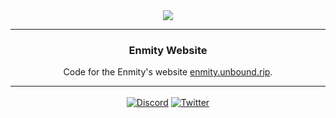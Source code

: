 <div align='center'>
   <img src='https://enmity-mod.github.io/repo/banner.png' />
</div>

---

<div align='center'>
   <h3>Enmity Website</h3>

   Code for the Enmity's website [enmity.unbound.rip](https://enmity.unbound.rip).
</div>

---

<div align='center' style='margin-top: 15px;'>
   <a href='https://discord.gg/rMdzhWUaGT'><img align='center' alt='Discord' src='https://img.shields.io/discord/950850315601711176?color=36309d&label=DISCORD&logo=discord&logoColor=white&style=for-the-badge'></a>
   <a href='https://twitter.com/EnmityApp'><img align='center' alt='Twitter' src='https://img.shields.io/twitter/follow/EnmityApp?color=36309d&label=TWITTER&logo=TWITTER&logoColor=white&style=for-the-badge'></a>
</div>
